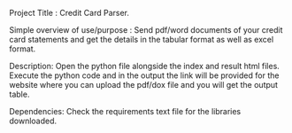 Project Title : Credit Card Parser.


Simple overview of use/purpose : Send pdf/word documents of your credit card statements and get the details in the tabular format as well as excel format.



Description:
Open the python file alongside the index and result html files. Execute the python code and in the output the link will be provided for the website where you can upload the pdf/dox file and you will get the output table.



Dependencies:
Check the requirements text file for the libraries downloaded.
